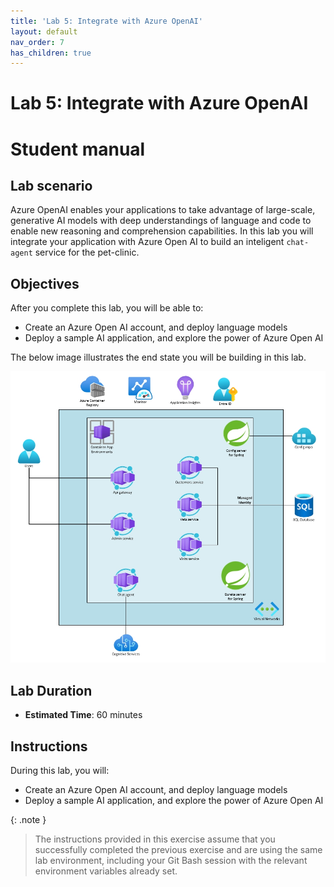 ```yaml
---
title: 'Lab 5: Integrate with Azure OpenAI'
layout: default
nav_order: 7
has_children: true
---
```


# Lab 5: Integrate with Azure OpenAI

# Student manual

## Lab scenario

Azure OpenAI enables your applications to take advantage of large-scale, generative AI models with deep understandings of language and code to enable new reasoning and comprehension capabilities. In this lab you will integrate your application with Azure Open AI to build an inteligent `chat-agent` service for the pet-clinic.

## Objectives

After you complete this lab, you will be able to:

- Create an Azure Open AI account, and deploy language models
- Deploy a sample AI application, and explore the power of Azure Open AI 

The below image illustrates the end state you will be building in this lab.

![lab 5 overview](../../images/acalab5.png)

## Lab Duration

- **Estimated Time**: 60 minutes

## Instructions

During this lab, you will:

- Create an Azure Open AI account, and deploy language models
- Deploy a sample AI application, and explore the power of Azure Open AI 

{: .note }
> The instructions provided in this exercise assume that you successfully completed the previous exercise and are using the same lab environment, including your Git Bash session with the relevant environment variables already set.
